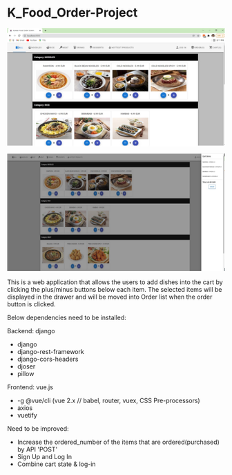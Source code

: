 # K_Food_Order-Project

![alt text](https://github.com/Minho16/K_Food_Order-Project/blob/main/image.jpg?raw=true)

![alt text](https://github.com/Minho16/K_Food_Order-Project/blob/main/image2.jpg?raw=true)

This is a web application that allows the users to add dishes into the cart by clicking the plus/minus buttons below each item.
The selected items will be displayed in the drawer and will be moved into Order list when the order button is clicked. 

Below dependencies need to be installed:

  Backend: django
  - django
  - django-rest-framework
  - django-cors-headers
  - djoser
  - pillow 

  Frontend: vue.js
   - -g @vue/cli (vue 2.x // babel, router, vuex, CSS Pre-processors)
   - axios
   - vuetify

Need to be improved: 
 - Increase the ordered_number of the items that are ordered(purchased) by API 'POST'
 - Sign Up and Log In
 - Combine cart state & log-in 


